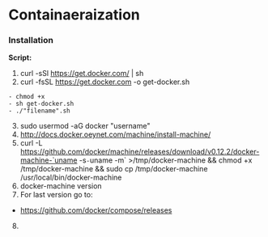 # Containaeraization
### Installation

**Script:**
1. curl -sSl https://get.docker.com/ | sh
2. curl -fsSL https://get.docker.com -o get-docker.sh
```
- chmod +x
- sh get-docker.sh
- ./"filename".sh
```
3. sudo usermod -aG docker "username"
4. http://docs.docker.oeynet.com/machine/install-machine/
5. curl -L https://github.com/docker/machine/releases/download/v0.12.2/docker-machine-`uname -s`-`uname -m` >/tmp/docker-machine &&
chmod +x /tmp/docker-machine &&
sudo cp /tmp/docker-machine /usr/local/bin/docker-machine
6. docker-machine version
7. For last version go to:
- https://github.com/docker/compose/releases
8. 